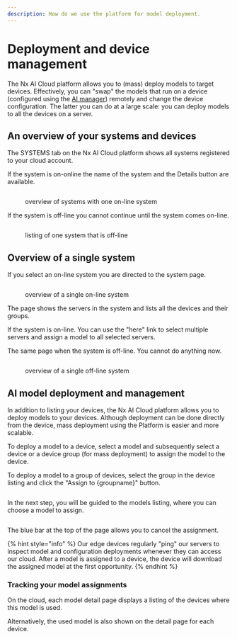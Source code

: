 ```yaml
---
description: How do we use the platform for model deployment.
---
```


# Deployment and device management

The Nx AI Cloud platform allows you to (mass) deploy models to target devices. Effectively, you can "swap" the models that run on a device (configured using the [AI manager](broken-reference)) remotely and change the device configuration. The latter you can do at a large scale: you can deploy models to all the devices on a server.

## An overview of your systems and devices

The SYSTEMS tab on the Nx AI Cloud platform shows all systems registered to your cloud account.&#x20;

If the system is on-online the name of the system and the Details button are available.

<figure><img src="../../.gitbook/assets/Screen Shot 2024-04-23 at 09.31.10.png" alt=""><figcaption><p>overview of systems with one on-line system</p></figcaption></figure>

If the system is off-line you cannot continue until the system comes on-line.

<figure><img src="../../.gitbook/assets/Screenshot 2024-04-23 at 09.33.41.png" alt=""><figcaption><p>listing of one system that is off-line</p></figcaption></figure>

## Overview of a single system

If you select an on-line system you are directed to the system page.

<figure><img src="../../.gitbook/assets/Screen Shot 2024-04-23 at 09.31.17.png" alt=""><figcaption><p>overview of a single on-line system</p></figcaption></figure>

The page shows the servers in the system and lists all the devices and their groups.

If the system is on-line. You can use the "here" link to select multiple servers and assign a model to all selected servers.

The same page when the system is off-line. You cannot do anything now.

<figure><img src="../../.gitbook/assets/Screen Shot 2024-04-23 at 09.36.38.png" alt=""><figcaption><p>overview of a single off-line system</p></figcaption></figure>

## AI model deployment and management

In addition to listing your devices, the Nx AI Cloud platform allows you to deploy models to your devices. Although deployment can be done directly from the device, mass deployment using the Platform is easier and more scalable.

To deploy a model to a device, select a model and subsequently select a device or a device group (for mass deployment) to assign the model to the device.&#x20;

To deploy a model to a group of devices, select the group in the device listing and click the "Assign to {groupname}" button.

<figure><img src="../../.gitbook/assets/image (107).png" alt=""><figcaption></figcaption></figure>

In the next step, you will be guided to the models listing, where you can choose a model to assign.

<figure><img src="../../.gitbook/assets/image (108).png" alt=""><figcaption></figcaption></figure>

The blue bar at the top of the page allows you to cancel the assignment.

{% hint style="info" %}
Our edge devices regularly "ping" our servers to inspect model and configuration deployments whenever they can access our cloud. After a model is assigned to a device, the device will download the assigned model at the first opportunity.
{% endhint %}

### Tracking your model assignments

On the cloud, each model detail page displays a listing of the devices where this model is used.

Alternatively, the used model is also shown on the detail page for each device.

<figure><img src="../../.gitbook/assets/image (109).png" alt=""><figcaption></figcaption></figure>



